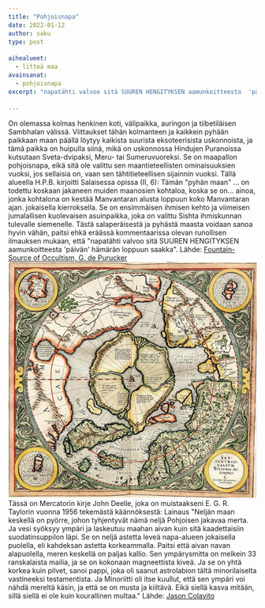 ```yaml
---
title: "Pohjoisnapa"
date: 2022-01-12
author: saku
type: post

aihealueet:
  - litteä maa
avainsanat:
  - pohjoisnapa
excerpt: "napatähti valvoo sitä SUUREN HENGITYKSEN aamunkoitteesta  'päivän' hämärän loppuun saakka

---
```

On olemassa kolmas henkinen koti, välipaikka, auringon ja tiibetiläisen Sambhalan välissä. Viittaukset tähän kolmanteen ja kaikkein pyhään paikkaan maan päällä löytyy kaikista suurista eksoteerisista uskonnoista, ja tämä paikka on huipulla siinä, mikä on uskonnossa Hindujen Puranoissa kutsutaan Sveta-dvipaksi, Meru- tai Sumeruvuoreksi. Se on maapallon pohjoisnapa, eikä sitä ole valittu sen maantieteellisten ominaisuuksien vuoksi, jos sellaisia on, vaan sen tähtitieteellisen sijainnin vuoksi. Tällä alueella H.P.B. kirjoitti Salaisessa opissa (II, 6): Tämän "pyhän maan" ... on todettu koskaan jakaneen muiden maanosien kohtaloa, koska se on... ainoa, jonka kohtalona on kestää Manvantaran alusta loppuun koko Manvantaran ajan. jokaisella kierroksella. Se on ensimmäisen ihmisen kehto ja viimeisen jumalallisen kuolevaisen asuinpaikka, joka on valittu Sishta ihmiskunnan tulevalle siemenelle. Tästä salaperäisestä ja pyhästä maasta voidaan sanoa hyvin vähän, paitsi ehkä eräässä kommentaarissa olevan runollisen ilmauksen mukaan, että "napatähti valvoo sitä SUUREN HENGITYKSEN aamunkoitteesta  'päivän' hämärän loppuun saakka".
Lähde: [Fountain-Source of Occultism, G. de Purucker](https://ia601001.us.archive.org/5/items/fountainsourceofoccultism/Fountain%20Source%20of%20Occultism.pdf)
![Mercatorin kartta pohjoisnavasta 1595](mercator-1595-kartta.png)
Tässä on Mercatorin kirje John Deelle, joka on muistaakseni E. G. R. Taylorin vuonna 1956 tekemästä käännöksestä:
Lainaus
"Neljän maan keskellä on pyörre, johon tyhjentyvät nämä neljä Pohjoisen jakavaa merta. Ja vesi syöksyy ympäri ja laskeutuu maahan aivan kuin sitä kaadettaisiin suodatinsuppilon läpi. Se on neljä astetta leveä napa-alueen jokaisella puolella, eli kahdeksan astetta korkeammalla. Paitsi että aivan navan alapuolella, meren keskellä on paljas kallio. Sen ympärysmitta on melkein 33 ranskalaista mailia, ja se on kokonaan magneettista kiveä. Ja se on yhtä korkea kuin pilvet, sanoi pappi, joka oli saanut astrolabion tältä minorilaiselta vastineeksi testamentista. Ja Minoriitti oli itse kuullut, että sen ympäri voi nähdä mereltä käsin, ja että se on musta ja kiiltävä. Eikä siellä kasva mitään, sillä siellä ei ole kuin kourallinen multaa."
Lähde: [Jason Colavito](https://www.jasoncolavito.com/blog/albertin-de-virgas-1414-map-of-america)